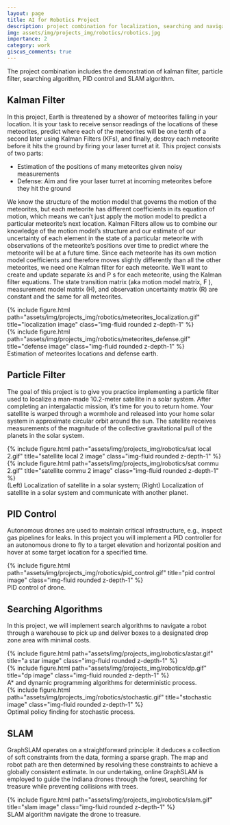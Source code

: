 ```yaml
---
layout: page
title: AI for Robotics Project
description: project combination for localization, searching and navigation
img: assets/img/projects_img/robotics/robotics.jpg
importance: 2
category: work
giscus_comments: true
---
```


The project combination includes the demonstration of kalman filter, particle filter, searching algorithm, PID control and SLAM algorithm.

## Kalman Filter

In this project, Earth is threatened by a shower of meteorites falling in your location. It is your task to receive
sensor readings of the locations of these meteorites, predict where each of the meteorites will be one tenth of a
second later using Kalman Filters (KFs), and finally, destroy each meteorite before it hits the ground by firing
your laser turret at it.
This project consists of two parts:
- Estimation of the positions of many meteorites given noisy measurements
- Defense: Aim and fire your laser turret at incoming meteorites before they hit the ground


We know the structure of the motion model that governs the motion of the meteorites, but each meteorite
has different coefficients in its equation of motion, which means we can’t just apply the motion model to
predict a particular meteorite’s next location. Kalman Filters allow us to combine our knowledge of the motion
model’s structure and our estimate of our uncertainty of each element in the state of a particular meteorite
with observations of the meteorite’s positions over time to predict where the meteorite will be at a future time.
Since each meteorite has its own motion model coefficients and therefore moves slightly differently than all the
other meteorites, we need one Kalman filter for each meteorite. We’ll want to create and update separate x̄s
and P s for each meteorite, using the Kalman filter equations. The state transition matrix (aka motion model
matrix, F ), measurement model matrix (H), and observation uncertainty matrix (R) are constant and the
same for all meteorites.

<div class="row">
    <div class="col-sm mt-3 mt-md-0">
        {% include figure.html path="assets/img/projects_img/robotics/meteorites_localization.gif" title="localization image" class="img-fluid rounded z-depth-1" %}
    </div>
    <div class="col-sm mt-3 mt-md-0">
        {% include figure.html path="assets/img/projects_img/robotics/meteorites_defense.gif" title="defense image" class="img-fluid rounded z-depth-1" %}
    </div>
</div>
<div class="caption">
    Estimation of meteorites locations and defense earth.
</div>


## Particle Filter

The goal of this project is to give you practice implementing a particle filter used to localize a
man-made 10.2-meter satellite in a solar system. After completing an intergalactic mission,
it’s time for you to return home. Your satellite is warped through a wormhole and released
into your home solar system in approximate circular orbit around the sun. The satellite
receives measurements of the magnitude of the collective gravitational pull of the planets in
the solar system.

<div class="row">
    <div class="col-sm mt-3 mt-md-0">
        {% include figure.html path="assets/img/projects_img/robotics/sat local 2.gif" title="satellite local 2 image" class="img-fluid rounded z-depth-1" %}
    </div>
    <div class="col-sm mt-3 mt-md-0">
        {% include figure.html path="assets/img/projects_img/robotics/sat commu 2.gif" title="satellite commu 2 image" class="img-fluid rounded z-depth-1" %}
    </div>
</div>
<div class="caption">
    (Left) Localization of satellite in a solar system; (Right) Localization of satellite in a solar system and communicate with another planet.
</div>


## PID Control

Autonomous drones are used to maintain critical infrastructure, e.g., inspect gas pipelines for leaks. In
this project you will implement a PID controller for an autonomous drone to fly to a target elevation and
horizontal position and hover at some target location for a specified time.
<div class="row">
    <div class="col-sm mt-3 mt-md-0">
        {% include figure.html path="assets/img/projects_img/robotics/pid_control.gif" title="pid control image" class="img-fluid rounded z-depth-1" %}
    </div>
</div>
<div class="caption">
    PID control of drone.
</div>

## Searching Algorithms
In this project, we will implement search algorithms to navigate a robot through a warehouse to pick up and deliver boxes to a designated drop zone area with minimal costs.

<div class="row">
    <div class="col-sm mt-3 mt-md-0">
        {% include figure.html path="assets/img/projects_img/robotics/astar.gif" title="a star image" class="img-fluid rounded z-depth-1" %}
    </div>
    <div class="col-sm mt-3 mt-md-0">
        {% include figure.html path="assets/img/projects_img/robotics/dp.gif" title="dp image" class="img-fluid rounded z-depth-1" %}
    </div>
</div>
<div class="caption">
    A* and dynamic programming algorithms for deterministic process.
</div>

<div class="row">
    <div class="col-sm mt-3 mt-md-0">
        {% include figure.html path="assets/img/projects_img/robotics/stochastic.gif" title="stochastic image" class="img-fluid rounded z-depth-1" %}
    </div>
</div>
<div class="caption">
    Optimal policy finding for stochastic process.
</div>

## SLAM
GraphSLAM operates on a straightforward principle: it deduces a collection of soft constraints from the data, forming a sparse graph. The map and robot path are then determined by resolving these constraints to achieve a globally consistent estimate. In our undertaking, online GraphSLAM is employed to guide the Indiana drones through the forest, searching for treasure while preventing collisions with trees.
<div class="row">
    <div class="col-sm mt-3 mt-md-0">
        {% include figure.html path="assets/img/projects_img/robotics/slam.gif" title="slam image" class="img-fluid rounded z-depth-1" %}
    </div>
</div>
<div class="caption">
    SLAM algorithm navigate the drone to treasure.
</div>
